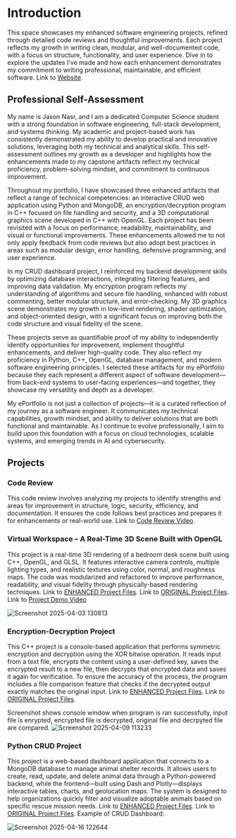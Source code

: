 
# Introduction
This space showcases my enhanced software engineering projects, refined through detailed code reviews and thoughtful improvements. Each project reflects my growth in writing clean, modular, and well-documented code, with a focus on structure, functionality, and user experience. Dive in to explore the updates I've made and how each enhancement demonstrates my commitment to writing professional, maintainable, and efficient software.
Link to [Website](https://jnasr1104.github.io/).

## Professional Self-Assessment
My name is Jason Nasr, and I am a dedicated Computer Science student with a strong foundation in software engineering, full-stack development, and systems thinking. My academic and project-based work has consistently demonstrated my ability to develop practical and innovative solutions, leveraging both my technical and analytical skills. This self-assessment outlines my growth as a developer and highlights how the enhancements made to my capstone artifacts reflect my technical proficiency, problem-solving mindset, and commitment to continuous improvement.

Throughout my portfolio, I have showcased three enhanced artifacts that reflect a range of technical competencies: an interactive CRUD web application using Python and MongoDB, an encryption/decryption program in C++ focused on file handling and security, and a 3D computational graphics scene developed in C++ with OpenGL. Each project has been revisited with a focus on performance, readability, maintainability, and visual or functional improvements. These enhancements allowed me to not only apply feedback from code reviews but also adopt best practices in areas such as modular design, error handling, defensive programming, and user experience.

In my CRUD dashboard project, I reinforced my backend development skills by optimizing database interactions, integrating filtering features, and improving data validation. My encryption program reflects my understanding of algorithms and secure file handling, enhanced with robust commenting, better modular structure, and error-checking. My 3D graphics scene demonstrates my growth in low-level rendering, shader optimization, and object-oriented design, with a significant focus on improving both the code structure and visual fidelity of the scene.

These projects serve as quantifiable proof of my ability to independently identify opportunities for improvement, implement thoughtful enhancements, and deliver high-quality code. They also reflect my proficiency in Python, C++, OpenGL, database management, and modern software engineering principles. I selected these artifacts for my ePortfolio because they each represent a different aspect of software development—from back-end systems to user-facing experiences—and together, they showcase my versatility and depth as a developer.

My ePortfolio is not just a collection of projects—it is a curated reflection of my journey as a software engineer. It communicates my technical capabilities, growth mindset, and ability to deliver solutions that are both functional and maintainable. As I continue to evolve professionally, I aim to build upon this foundation with a focus on cloud technologies, scalable systems, and emerging trends in AI and cybersecurity.

## Projects
### Code Review
This code review involves analyzing my projects to identify strengths and areas for improvement in structure, logic, security, efficiency, and documentation. It ensures the code follows best practices and prepares it for enhancements or real-world use.
Link to [Code Review Video](https://youtu.be/zfMDSn8PBYU).

### Virtual Workspace – A Real-Time 3D Scene Built with OpenGL
This project is a real-time 3D rendering of a bedroom desk scene built using C++, OpenGL, and GLSL. It features interactive camera controls, multiple lighting types, and realistic textures using color, normal, and roughness maps. The code was modularized and refactored to improve performance, readability, and visual fidelity through physically-based rendering techniques. Link to [ENHANCED Project Files](https://github.com/jnasr1104/jnasr1104.github.io/tree/main/7-1%20FINAL%20PROJECT%20ENHANCED). Link to [ORIGINAL Project Files](https://github.com/jnasr1104/jnasr1104.github.io/tree/main/ORIGINAL%207-1FINAL%20PROJECT).
Link to [Project Demo Video](https://youtu.be/cfuyO1AYSCE)

![Screenshot 2025-04-03 130813](https://github.com/user-attachments/assets/80d74471-5e26-4882-86a3-9865ead429ee)

### Encryption-Decryption Project
This C++ project is a console-based application that performs symmetric encryption and decryption using the XOR bitwise operation. It reads input from a text file, encrypts the content using a user-defined key, saves the encrypted result to a new file, then decrypts that encrypted data and saves it again for verification. To ensure the accuracy of the process, the program includes a file comparison feature that checks if the decrypted output exactly matches the original input.
Link to [ENHANCED Project Files](https://github.com/jnasr1104/jnasr1104.github.io/tree/main/ENHANCED%20ENCRYPTION%20ACTIVITY). Link to [ORIGINAL Project Files](https://github.com/jnasr1104/jnasr1104.github.io/tree/main/ORIGINAL%20CS405EncryptionActivity).

Screenshot shows console window when program is ran successfully, input file is enrypted, encrypted file is decrypted, original file and decrpyted file are compared.
![Screenshot 2025-04-09 113233](https://github.com/user-attachments/assets/acf9591b-8ec6-4300-9776-fab2dd9a9fef)

### Python CRUD Project
This project is a web-based dashboard application that connects to a MongoDB database to manage animal shelter records. It allows users to create, read, update, and delete animal data through a Python-powered backend, while the frontend—built using Dash and Plotly—displays interactive tables, charts, and geolocation maps. The system is designed to help organizations quickly filter and visualize adoptable animals based on specific rescue mission needs.
Link to [ENHANCED Project Files](https://github.com/jnasr1104/jnasr1104.github.io/tree/main/ENHANCED%20CRUD%20PROJECT). Link to [ORIGINAL Project Files](https://github.com/jnasr1104/jnasr1104.github.io/tree/main/ORIGINAL%20cs340Project2/cs340Project2).
Example of CRUD Dashboard:

![Screenshot 2025-04-16 122644](https://github.com/user-attachments/assets/c4c92f5f-c4dd-487a-9a80-fda384e69b1a)
